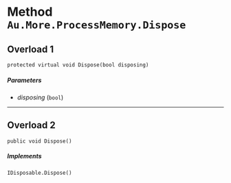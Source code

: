 # Method `Au.More.ProcessMemory.Dispose`

## Overload 1

```
protected virtual void Dispose(bool disposing)
```

##### Parameters

- *disposing*  (`bool`)

* * *

## Overload 2

```
public void Dispose()
```

##### Implements

`IDisposable.Dispose()`